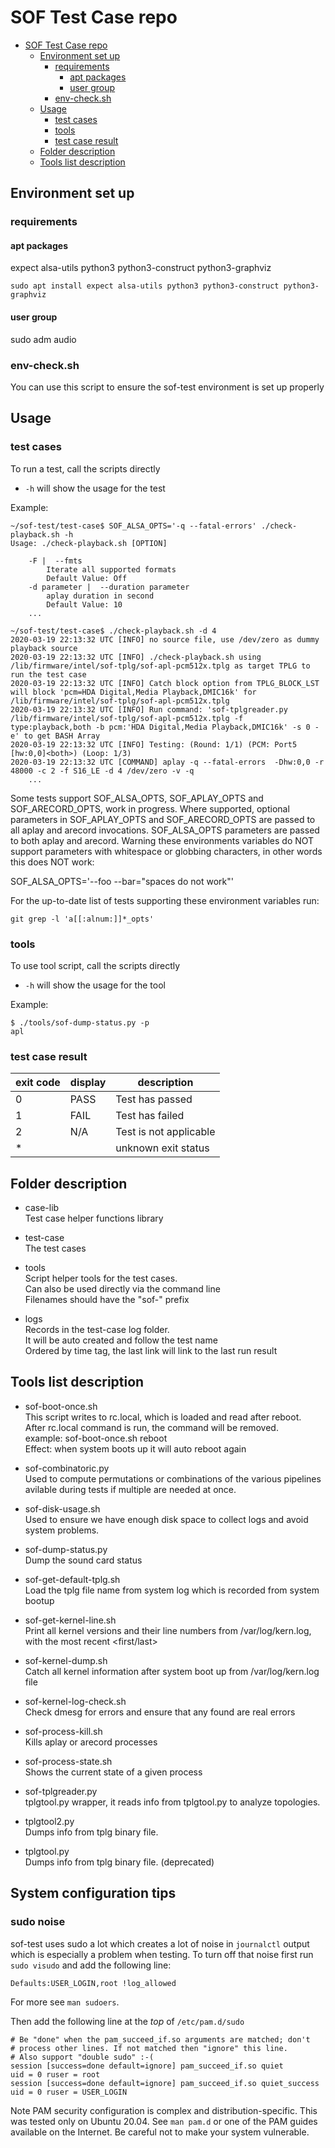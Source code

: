# SOF Test Case repo
- [SOF Test Case repo](#sof-test-case-repo)
  - [Environment set up](#environment-set-up)
    - [requirements](#requirements)
      - [apt packages](#apt-packages)
      - [user group](#user-group)
    - [env-check.sh](#env-checksh)
  - [Usage](#usage)
    - [test cases](#test-cases)
    - [tools](#tools)
    - [test case result](#test-case-result)
  - [Folder description](#folder-description)
  - [Tools list description](#tools-list-description)
## Environment set up
### requirements
#### apt packages
expect alsa-utils python3 python3-construct python3-graphviz
```
sudo apt install expect alsa-utils python3 python3-construct python3-graphviz
```
#### user group
sudo adm audio

### env-check.sh
You can use this script to ensure the sof-test environment is set up properly

## Usage
### test cases
To run a test, call the scripts directly
 * `-h` will show the usage for the test

Example:
```
~/sof-test/test-case$ SOF_ALSA_OPTS='-q --fatal-errors' ./check-playback.sh -h
Usage: ./check-playback.sh [OPTION]

    -F |  --fmts
	    Iterate all supported formats
	    Default Value: Off
    -d parameter |  --duration parameter
	    aplay duration in second
	    Default Value: 10
    ...
```
```
~/sof-test/test-case$ ./check-playback.sh -d 4
2020-03-19 22:13:32 UTC [INFO] no source file, use /dev/zero as dummy playback source
2020-03-19 22:13:32 UTC [INFO] ./check-playback.sh using /lib/firmware/intel/sof-tplg/sof-apl-pcm512x.tplg as target TPLG to run the test case
2020-03-19 22:13:32 UTC [INFO] Catch block option from TPLG_BLOCK_LST will block 'pcm=HDA Digital,Media Playback,DMIC16k' for /lib/firmware/intel/sof-tplg/sof-apl-pcm512x.tplg
2020-03-19 22:13:32 UTC [INFO] Run command: 'sof-tplgreader.py /lib/firmware/intel/sof-tplg/sof-apl-pcm512x.tplg -f type:playback,both -b pcm:'HDA Digital,Media Playback,DMIC16k' -s 0 -e' to get BASH Array
2020-03-19 22:13:32 UTC [INFO] Testing: (Round: 1/1) (PCM: Port5 [hw:0,0]<both>) (Loop: 1/3)
2020-03-19 22:13:32 UTC [COMMAND] aplay -q --fatal-errors  -Dhw:0,0 -r 48000 -c 2 -f S16_LE -d 4 /dev/zero -v -q
    ...
```

Some tests support SOF_ALSA_OPTS, SOF_APLAY_OPTS and SOF_ARECORD_OPTS,
work in progress. Where supported, optional parameters in SOF_APLAY_OPTS
and SOF_ARECORD_OPTS are passed to all aplay and arecord
invocations. SOF_ALSA_OPTS parameters are passed to both aplay and
arecord. Warning these environments variables do NOT support parameters
with whitespace or globbing characters, in other words this does NOT
work:

   SOF_ALSA_OPTS='--foo --bar="spaces do not work"'

For the up-to-date list of tests supporting these environment variables
run:

    git grep -l 'a[[:alnum:]]*_opts'

### tools
To use tool script, call the scripts directly
 * `-h` will show the usage for the tool

Example:
```
$ ./tools/sof-dump-status.py -p
apl
```

### test case result
| exit code | display | description            |
| --------- | ------- | ---------------------- |
| 0         | PASS    | Test has passed        |
| 1         | FAIL    | Test has failed        |
| 2         | N/A     | Test is not applicable |
| *         |         | unknown exit status    |

## Folder description
* case-lib
<br> Test case helper functions library

* test-case
<br> The test cases

* tools
<br> Script helper tools for the test cases.
<br> Can also be used directly via the command line
<br> Filenames should have the "sof-" prefix

* logs
<br> Records in the test-case log folder.
<br> It will be auto created and follow the test name
<br> Ordered by time tag, the last link will link to the last run result

## Tools list description

* sof-boot-once.sh
<br> This script writes to rc.local, which is loaded and read after reboot.
<br> After rc.local command is run, the command will be removed.
<br> example: sof-boot-once.sh reboot
<br> Effect: when system boots up it will auto reboot again

* sof-combinatoric.py
<br> Used to compute permutations or combinations of the various pipelines
     avilable during tests if multiple are needed at once.

* sof-disk-usage.sh
<br> Used to ensure we have enough disk space to collect logs and avoid system
     problems.

* sof-dump-status.py
<br> Dump the sound card status

* sof-get-default-tplg.sh
<br> Load the tplg file name from system log which is recorded from system bootup

* sof-get-kernel-line.sh
<br> Print all kernel versions and their line numbers from /var/log/kern.log,
     with the most recent <first/last>

* sof-kernel-dump.sh
<br> Catch all kernel information after system boot up from /var/log/kern.log file

* sof-kernel-log-check.sh
<br> Check dmesg for errors and ensure that any found are real errors

* sof-process-kill.sh
<br> Kills aplay or arecord processes

* sof-process-state.sh
<br> Shows the current state of a given process

* sof-tplgreader.py
<br> tplgtool.py wrapper, it reads info from tplgtool.py to analyze topologies.

* tplgtool2.py
<br> Dumps info from tplg binary file.

* tplgtool.py
<br> Dumps info from tplg binary file. (deprecated)


## System configuration tips

### sudo noise

sof-test uses sudo a lot which creates a lot of noise in `journalctl`
output which is especially a problem when testing. To turn off that
noise first run `sudo visudo` and add the following line:

```
Defaults:USER_LOGIN,root !log_allowed
```
For more see `man sudoers`.

Then add the following line at the _top_ of `/etc/pam.d/sudo`

```
# Be "done" when the pam_succeed_if.so arguments are matched; don't
# process other lines. If not matched then "ignore" this line.
# Also support "double sudo" :-(
session [success=done default=ignore] pam_succeed_if.so quiet         uid = 0 ruser = root
session [success=done default=ignore] pam_succeed_if.so quiet_success uid = 0 ruser = USER_LOGIN
```

Note PAM security configuration is complex and
distribution-specific. This was tested only on Ubuntu 20.04. See `man
pam.d` or one of the PAM guides available on the Internet. Be careful
not to make your system vulnerable.
